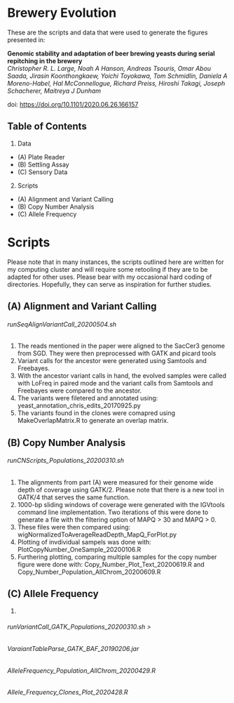 # Brewery Evolution

These are the scripts and data that were used to generate the figures presented in:

**Genomic stability and adaptation of beer brewing yeasts during serial repitching in the brewery**  
*Christopher R. L. Large, Noah A Hanson, Andreas Tsouris, Omar Abou Saada, Jirasin Koonthongkaew, Yoichi Toyokawa, Tom Schmidlin, Daniela A Moreno-Habel, Hal McConnellogue, Richard Preiss, Hiroshi Takagi, Joseph Schacherer, Maitreya J Dunham*

doi: https://doi.org/10.1101/2020.06.26.166157

## Table of Contents
1. Data
- (A) Plate Reader
- (B) Settling Assay
- (C) Sensory Data
2. Scripts
- (A) Alignment and Variant Calling
- (B) Copy Number Analysis
- (C) Allele Frequency


# Scripts
Please note that in many instances, the scripts outlined here are written for my computing cluster and will require some retooling if they are to be adapted for other uses. Please bear with my occasional hard coding of directories. Hopefully, they can serve as inspiration for further studies. 

## (A) Alignment and Variant Calling
###### runSeqAlignVariantCall_20200504.sh
1. The reads mentioned in the paper were aligned to the SacCer3 genome from SGD. They were then preprocessed with GATK and picard tools
2. Variant calls for the ancestor were generated using Samtools and Freebayes.
3. With the ancestor variant calls in hand, the evolved samples were called with LoFreq in paired mode and the variant calls from Samtools and Freebayes were compared to the ancestor.
4. The variants were filetered and annotated using: yeast_annotation_chris_edits_20170925.py
5. The variants found in the clones were comapred using MakeOverlapMatrix.R to generate an overlap matrix.

## (B) Copy Number Analysis
######  runCNScripts_Populations_20200310.sh
1. The alignments from part (A) were measured for their genome wide depth of coverage using GATK/2. Please note that there is a new tool in GATK/4 that serves the same function. 
2. 1000-bp sliding windows of coverage were generated with the IGVtools command line implementation. Two iterations of this were done to generate a file with the filtering option of MAPQ > 30 and MAPQ > 0.
3. These files were then compared using: wigNormalizedToAverageReadDepth_MapQ_ForPlot.py
4. Plotting of invdividual sampels was done with: PlotCopyNumber_OneSample_20200106.R
5. Furthering plotting, comparing multiple samples for the copy number figure were done with: Copy_Number_Plot_Text_20200619.R and Copy_Number_Population_AllChrom_20200609.R

## (C) Allele Frequency
1. 
######  runVariantCall_GATK_Populations_20200310.sh >
######  VaraiantTableParse_GATK_BAF_20190206.jar
######  AlleleFrequency_Population_AllChrom_20200429.R
######  Allele_Frequency_Clones_Plot_2020428.R





